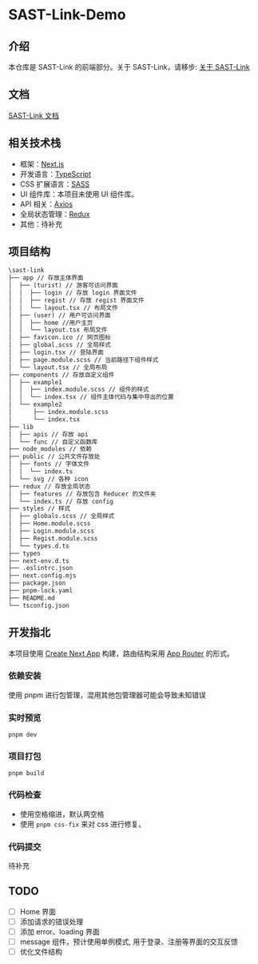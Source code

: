 # SAST-Link-Demo

## 介绍

本仓库是 SAST-Link 的前端部分。关于 SAST-Link，请移步: [关于 SAST-Link](https://njuptsast.feishu.cn/wiki/wikcnH1EW60rsChyrSxruAkXVEe)

## 文档

[SAST-Link 文档](https://njuptsast.feishu.cn/wiki/wikcnH1EW60rsChyrSxruAkXVEe)

## 相关技术栈

- 框架：[Next.js](https://nextjs.org/)
- 开发语言：[TypeScript](https://www.typescriptlang.org/)
- CSS 扩展语言：[SASS](https://sass-lang.com/)
- UI 组件库：本项目未使用 UI 组件库。
- API 相关：[Axios](https://axios-http.com/)
- 全局状态管理：[Redux](https://redux.js.org/)
- 其他：待补充

## 项目结构

```txt
\sast-link
├── app // 存放主体界面
│  ├── (turist) // 游客可访问界面
│  │  ├── login // 存放 login 界面文件
│  │  ├── regist // 存放 regist 界面文件
│  │  └── layout.tsx // 布局文件
│  ├── (user) // 用户可访问界面
│  │  ├── home //用户主页
│  │  └── layout.tsx 布局文件
│  ├── favicon.ico // 网页图标
│  ├── global.scss // 全局样式
│  ├── login.tsx // 登陆界面
│  ├── page.module.scss // 当前路径下组件样式
│  └── layout.tsx // 全局布局
├── components // 存放自定义组件
│  ├── example1
│  │  ├── index.module.scss // 组件的样式
│  │  └── index.tsx // 组件主体代码与集中导出的位置
│  └── example2
│      ├── index.module.scss
│      └── index.tsx
├── lib
│  ├── apis // 存放 api
│  └── func // 自定义函数库
├── node_modules // 依赖
├── public // 公共文件存放处
│  ├── fonts // 字体文件
│  │  └── index.ts
│  └── svg // 各种 icon
├── redux // 存放全局状态
│  ├── features // 存放包含 Reducer 的文件夹
│  └── index.ts // 存放 config
├── styles // 样式
│  ├── globals.scss // 全局样式
│  ├── Home.module.scss
│  ├── Login.module.scss
│  ├── Regist.module.scss
│  └── types.d.ts
├── types
├── next-env.d.ts
├── .eslintrc.json
├── next.config.mjs
├── package.json
├── pnpm-lock.yaml
├── README.md
└── tsconfig.json
```

## 开发指北

本项目使用 [Create Next App](https://nextjs.org/docs/api-reference/create-next-app) 构建，路由结构采用 [App Router](https://nextjs.org/docs/app) 的形式。

### 依赖安装

使用 pnpm 进行包管理，混用其他包管理器可能会导致未知错误

### 实时预览

```shell
pnpm dev
```

### 项目打包

```shell
pnpm build
```

### 代码检查

- 使用空格缩进，默认两空格
- 使用 `pnpm css-fix` 来对 css 进行修复。

### 代码提交

待补充

## TODO

- [ ] Home 界面
- [ ] 添加请求的错误处理
- [ ] 添加 error、loading 界面
- [ ] message 组件，预计使用单例模式, 用于登录、注册等界面的交互反馈
- [ ] 优化文件结构
